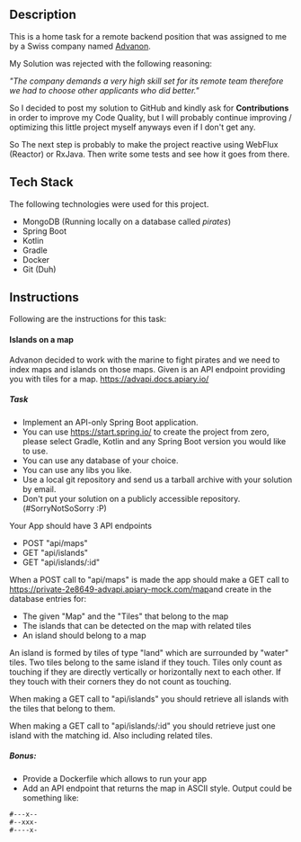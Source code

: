 Description
------------
This is a home task for a remote backend position that was assigned to me by a Swiss company named [Advanon](https://www.advanon.com/en).

My Solution was rejected with the following reasoning:

_"The company demands a very high skill set for its remote team therefore we had to choose other applicants who did better."_

So I decided to post my solution to GitHub and kindly ask for **Contributions** in order to improve my Code Quality, but
I will probably continue improving / optimizing this little project myself anyways even if I don't get any.

So The next step is probably to make the project reactive using WebFlux (Reactor) or RxJava. Then write some tests and see how it goes from there.

Tech Stack
-----------
The following technologies were used for this project.

* MongoDB (Running locally on a database called _pirates_)
* Spring Boot
* Kotlin
* Gradle
* Docker
* Git (Duh)

Instructions
-------------
Following are the instructions for this task:

#### Islands on a map
 
Advanon decided to work with the marine to fight pirates and we need to index maps and islands on those maps.
Given is an API endpoint providing you with tiles for a map. https://advapi.docs.apiary.io/

##### Task
* Implement an API-only Spring Boot application.
* You can use ​https://start.spring.io/​ to create the project from zero, please select Gradle, Kotlin and any Spring Boot version you would like to use.
* You can use any database of your choice.
* You can use any libs you like.
* Use a local git repository and send us a tarball archive with your solution by email.
* Don't put your solution on a publicly accessible repository. (#SorryNotSoSorry :P)
 
Your App should have 3 API endpoints 
- POST "api/maps" 
- GET "api/islands" 
- GET "api/islands/:id" 
 
When a POST call to "api/maps" is made the app should make a GET call to
https://private-2e8649-advapi.apiary-mock.com/map​ and create in the database entries for: 
- The given "Map" and the "Tiles" that belong to the map 
- The islands that can be detected on the map with related tiles 
- An island should belong to a map 
 
An island is formed by tiles of type "land" which are surrounded by "water" tiles. Two tiles belong to the same island if they touch.
Tiles only count as touching if they are directly vertically or horizontally next to each other. If they touch with their corners they do not count as touching.  
 
When making a GET call to "api/islands" you should retrieve all islands with the tiles that belong to them. 
 
When making a GET call to "api/islands/:id" you should retrieve just one island with the matching id. Also including related tiles. 

##### Bonus​:
- Provide a Dockerfile which allows to run your app  
- Add an API endpoint that returns the map in ASCII style. Output could be something like: 

```
#---x-- 
#--xxx- 
#----x-
```
